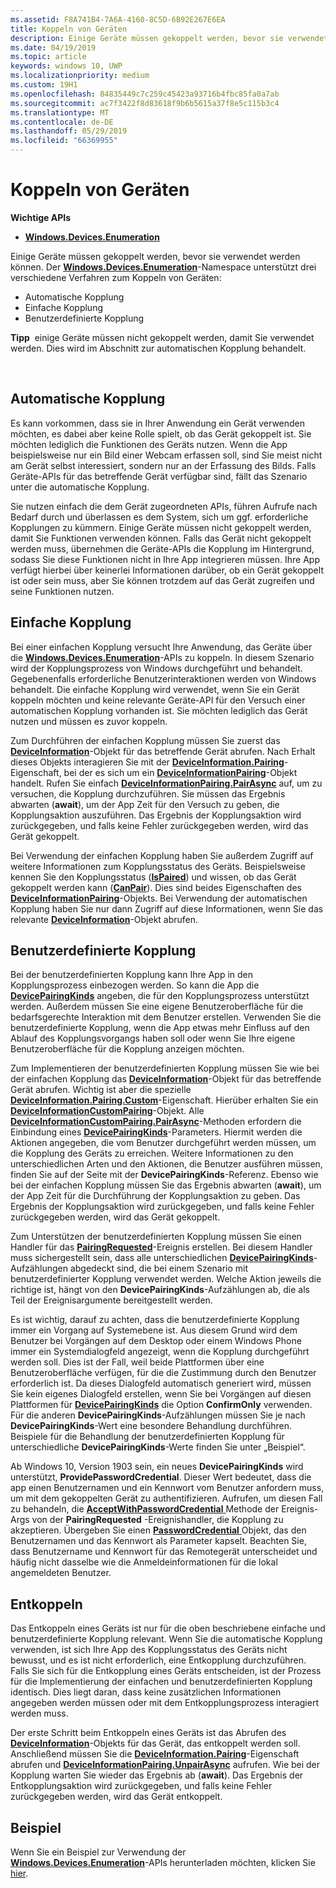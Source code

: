 ```yaml
---
ms.assetid: F8A741B4-7A6A-4160-8C5D-6B92E267E6EA
title: Koppeln von Geräten
description: Einige Geräte müssen gekoppelt werden, bevor sie verwendet werden können. Der Windows.Devices.Enumeration-Namespace unterstützt drei verschiedene Verfahren zum Koppeln von Geräten
ms.date: 04/19/2019
ms.topic: article
keywords: windows 10, UWP
ms.localizationpriority: medium
ms.custom: 19H1
ms.openlocfilehash: 84835449c7c259c45423a93716b4fbc85fa0a7ab
ms.sourcegitcommit: ac7f3422f8d83618f9b6b5615a37f8e5c115b3c4
ms.translationtype: MT
ms.contentlocale: de-DE
ms.lasthandoff: 05/29/2019
ms.locfileid: "66369955"
---
```

# <a name="pair-devices"></a>Koppeln von Geräten



**Wichtige APIs**

- [**Windows.Devices.Enumeration**](https://docs.microsoft.com/en-us/uwp/api/Windows.Devices.Enumeration)

Einige Geräte müssen gekoppelt werden, bevor sie verwendet werden können. Der [**Windows.Devices.Enumeration**](https://docs.microsoft.com/uwp/api/Windows.Devices.Enumeration)-Namespace unterstützt drei verschiedene Verfahren zum Koppeln von Geräten:

-   Automatische Kopplung
-   Einfache Kopplung
-   Benutzerdefinierte Kopplung

**Tipp**  einige Geräte müssen nicht gekoppelt werden, damit Sie verwendet werden. Dies wird im Abschnitt zur automatischen Kopplung behandelt.

 

## <a name="automatic-pairing"></a>Automatische Kopplung


Es kann vorkommen, dass sie in Ihrer Anwendung ein Gerät verwenden möchten, es dabei aber keine Rolle spielt, ob das Gerät gekoppelt ist. Sie möchten lediglich die Funktionen des Geräts nutzen. Wenn die App beispielsweise nur ein Bild einer Webcam erfassen soll, sind Sie meist nicht am Gerät selbst interessiert, sondern nur an der Erfassung des Bilds. Falls Geräte-APIs für das betreffende Gerät verfügbar sind, fällt das Szenario unter die automatische Kopplung.

Sie nutzen einfach die dem Gerät zugeordneten APIs, führen Aufrufe nach Bedarf durch und überlassen es dem System, sich um ggf. erforderliche Kopplungen zu kümmern. Einige Geräte müssen nicht gekoppelt werden, damit Sie Funktionen verwenden können. Falls das Gerät nicht gekoppelt werden muss, übernehmen die Geräte-APIs die Kopplung im Hintergrund, sodass Sie diese Funktionen nicht in Ihre App integrieren müssen. Ihre App verfügt hierbei über keinerlei Informationen darüber, ob ein Gerät gekoppelt ist oder sein muss, aber Sie können trotzdem auf das Gerät zugreifen und seine Funktionen nutzen.

## <a name="basic-pairing"></a>Einfache Kopplung


Bei einer einfachen Kopplung versucht Ihre Anwendung, das Geräte über die [**Windows.Devices.Enumeration**](https://docs.microsoft.com/uwp/api/Windows.Devices.Enumeration)-APIs zu koppeln. In diesem Szenario wird der Kopplungsprozess von Windows durchgeführt und behandelt. Gegebenenfalls erforderliche Benutzerinteraktionen werden von Windows behandelt. Die einfache Kopplung wird verwendet, wenn Sie ein Gerät koppeln möchten und keine relevante Geräte-API für den Versuch einer automatischen Kopplung vorhanden ist. Sie möchten lediglich das Gerät nutzen und müssen es zuvor koppeln.

Zum Durchführen der einfachen Kopplung müssen Sie zuerst das [**DeviceInformation**](https://docs.microsoft.com/uwp/api/Windows.Devices.Enumeration.DeviceInformation)-Objekt für das betreffende Gerät abrufen. Nach Erhalt dieses Objekts interagieren Sie mit der [**DeviceInformation.Pairing**](https://docs.microsoft.com/uwp/api/windows.devices.enumeration.deviceinformation.pairing)-Eigenschaft, bei der es sich um ein [**DeviceInformationPairing**](https://docs.microsoft.com/uwp/api/windows.devices.enumeration.deviceinformation.pairing)-Objekt handelt. Rufen Sie einfach [**DeviceInformationPairing.PairAsync**](https://docs.microsoft.com/uwp/api/windows.devices.enumeration.deviceinformationpairing.pairasync) auf, um zu versuchen, die Kopplung durchzuführen. Sie müssen das Ergebnis abwarten (**await**), um der App Zeit für den Versuch zu geben, die Kopplungsaktion auszuführen. Das Ergebnis der Kopplungsaktion wird zurückgegeben, und falls keine Fehler zurückgegeben werden, wird das Gerät gekoppelt.

Bei Verwendung der einfachen Kopplung haben Sie außerdem Zugriff auf weitere Informationen zum Kopplungsstatus des Geräts. Beispielsweise kennen Sie den Kopplungsstatus ([**IsPaired**](https://docs.microsoft.com/en-us/uwp/api/Windows.Devices.Enumeration.DeviceInformationPairing.IsPaired)) und wissen, ob das Gerät gekoppelt werden kann ([**CanPair**](https://docs.microsoft.com/en-us/uwp/api/Windows.Devices.Enumeration.DeviceInformationPairing.CanPair)). Dies sind beides Eigenschaften des [**DeviceInformationPairing**](https://docs.microsoft.com/uwp/api/windows.devices.enumeration.deviceinformation.pairing)-Objekts. Bei Verwendung der automatischen Kopplung haben Sie nur dann Zugriff auf diese Informationen, wenn Sie das relevante [**DeviceInformation**](https://docs.microsoft.com/uwp/api/Windows.Devices.Enumeration.DeviceInformation)-Objekt abrufen.

## <a name="custom-pairing"></a>Benutzerdefinierte Kopplung


Bei der benutzerdefinierten Kopplung kann Ihre App in den Kopplungsprozess einbezogen werden. So kann die App die [**DevicePairingKinds**](https://docs.microsoft.com/uwp/api/Windows.Devices.Enumeration.DevicePairingKinds) angeben, die für den Kopplungsprozess unterstützt werden. Außerdem müssen Sie eine eigene Benutzeroberfläche für die bedarfsgerechte Interaktion mit dem Benutzer erstellen. Verwenden Sie die benutzerdefinierte Kopplung, wenn die App etwas mehr Einfluss auf den Ablauf des Kopplungsvorgangs haben soll oder wenn Sie Ihre eigene Benutzeroberfläche für die Kopplung anzeigen möchten.

Zum Implementieren der benutzerdefinierten Kopplung müssen Sie wie bei der einfachen Kopplung das [**DeviceInformation**](https://docs.microsoft.com/uwp/api/Windows.Devices.Enumeration.DeviceInformation)-Objekt für das betreffende Gerät abrufen. Wichtig ist aber die spezielle [**DeviceInformation.Pairing.Custom**](https://docs.microsoft.com/uwp/api/windows.devices.enumeration.deviceinformationpairing.custom)-Eigenschaft. Hierüber erhalten Sie ein [**DeviceInformationCustomPairing**](https://docs.microsoft.com/uwp/api/windows.devices.enumeration.deviceinformationcustompairing)-Objekt. Alle [**DeviceInformationCustomPairing.PairAsync**](https://docs.microsoft.com/uwp/api/windows.devices.enumeration.deviceinformationcustompairing.pairasync)-Methoden erfordern die Einbindung eines [**DevicePairingKinds**](https://docs.microsoft.com/uwp/api/Windows.Devices.Enumeration.DevicePairingKinds)-Parameters. Hiermit werden die Aktionen angegeben, die vom Benutzer durchgeführt werden müssen, um die Kopplung des Geräts zu erreichen. Weitere Informationen zu den unterschiedlichen Arten und den Aktionen, die Benutzer ausführen müssen, finden Sie auf der Seite mit der **DevicePairingKinds**-Referenz. Ebenso wie bei der einfachen Kopplung müssen Sie das Ergebnis abwarten (**await**), um der App Zeit für die Durchführung der Kopplungsaktion zu geben. Das Ergebnis der Kopplungsaktion wird zurückgegeben, und falls keine Fehler zurückgegeben werden, wird das Gerät gekoppelt.

Zum Unterstützen der benutzerdefinierten Kopplung müssen Sie einen Handler für das [**PairingRequested**](https://docs.microsoft.com/uwp/api/windows.devices.enumeration.deviceinformationcustompairing.pairingrequested)-Ereignis erstellen. Bei diesem Handler muss sichergestellt sein, dass alle unterschiedlichen [**DevicePairingKinds**](https://docs.microsoft.com/uwp/api/Windows.Devices.Enumeration.DevicePairingKinds)-Aufzählungen abgedeckt sind, die bei einem Szenario mit benutzerdefinierter Kopplung verwendet werden. Welche Aktion jeweils die richtige ist, hängt von den **DevicePairingKinds**-Aufzählungen ab, die als Teil der Ereignisargumente bereitgestellt werden.

Es ist wichtig, darauf zu achten, dass die benutzerdefinierte Kopplung immer ein Vorgang auf Systemebene ist. Aus diesem Grund wird dem Benutzer bei Vorgängen auf dem Desktop oder einem Windows Phone immer ein Systemdialogfeld angezeigt, wenn die Kopplung durchgeführt werden soll. Dies ist der Fall, weil beide Plattformen über eine Benutzeroberfläche verfügen, für die die Zustimmung durch den Benutzer erforderlich ist. Da dieses Dialogfeld automatisch generiert wird, müssen Sie kein eigenes Dialogfeld erstellen, wenn Sie bei Vorgängen auf diesen Plattformen für [**DevicePairingKinds**](https://docs.microsoft.com/uwp/api/Windows.Devices.Enumeration.DevicePairingKinds) die Option **ConfirmOnly** verwenden. Für die anderen **DevicePairingKinds**-Aufzählungen müssen Sie je nach **DevicePairingKinds**-Wert eine besondere Behandlung durchführen. Beispiele für die Behandlung der benutzerdefinierten Kopplung für unterschiedliche **DevicePairingKinds**-Werte finden Sie unter „Beispiel“.

Ab Windows 10, Version 1903 sein, ein neues **DevicePairingKinds** wird unterstützt, **ProvidePasswordCredential**. Dieser Wert bedeutet, dass die app einen Benutzernamen und ein Kennwort vom Benutzer anfordern muss, um mit dem gekoppelten Gerät zu authentifizieren. Aufrufen, um diesen Fall zu behandeln, die [ **AcceptWithPasswordCredential** ](https://docs.microsoft.com/uwp/api/windows.devices.enumeration.devicepairingrequestedeventargs.acceptwithpasswordcredential?branch=release-19h1#Windows_Devices_Enumeration_DevicePairingRequestedEventArgs_AcceptWithPasswordCredential_Windows_Security_Credentials_PasswordCredential_) Methode der Ereignis-Args von der **PairingRequested** -Ereignishandler, die Kopplung zu akzeptieren. Übergeben Sie einen [ **PasswordCredential** ](https://docs.microsoft.com/uwp/api/windows.security.credentials.passwordcredential) Objekt, das den Benutzernamen und das Kennwort als Parameter kapselt. Beachten Sie, dass Benutzername und Kennwort für das Remotegerät unterscheidet und häufig nicht dasselbe wie die Anmeldeinformationen für die lokal angemeldeten Benutzer.

## <a name="unpairing"></a>Entkoppeln


Das Entkoppeln eines Geräts ist nur für die oben beschriebene einfache und benutzerdefinierte Kopplung relevant. Wenn Sie die automatische Kopplung verwenden, ist sich Ihre App des Kopplungsstatus des Geräts nicht bewusst, und es ist nicht erforderlich, eine Entkopplung durchzuführen. Falls Sie sich für die Entkopplung eines Geräts entscheiden, ist der Prozess für die Implementierung der einfachen und benutzerdefinierten Kopplung identisch. Dies liegt daran, dass keine zusätzlichen Informationen angegeben werden müssen oder mit dem Entkopplungsprozess interagiert werden muss.

Der erste Schritt beim Entkoppeln eines Geräts ist das Abrufen des [**DeviceInformation**](https://docs.microsoft.com/uwp/api/Windows.Devices.Enumeration.DeviceInformation)-Objekts für das Gerät, das entkoppelt werden soll. Anschließend müssen Sie die [**DeviceInformation.Pairing**](https://docs.microsoft.com/uwp/api/windows.devices.enumeration.deviceinformation.pairing)-Eigenschaft abrufen und [**DeviceInformationPairing.UnpairAsync**](https://docs.microsoft.com/uwp/api/windows.devices.enumeration.deviceinformationpairing.unpairasync) aufrufen. Wie bei der Kopplung warten Sie wieder das Ergebnis ab (**await**). Das Ergebnis der Entkopplungsaktion wird zurückgegeben, und falls keine Fehler zurückgegeben werden, wird das Gerät entkoppelt.

## <a name="sample"></a>Beispiel


Wenn Sie ein Beispiel zur Verwendung der [**Windows.Devices.Enumeration**](https://docs.microsoft.com/uwp/api/Windows.Devices.Enumeration)-APIs herunterladen möchten, klicken Sie [hier](https://go.microsoft.com/fwlink/?LinkID=620536).

 

 

